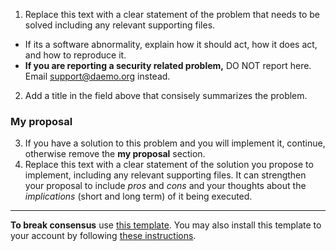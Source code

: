 <!--- The problem --->
1. Replace this text with a clear statement of the problem that needs to be solved including any relevant supporting files.
- If its a software abnormality, explain how it should act, how it does act, and how to reproduce it. 
- **If you are reporting a security related problem,** DO NOT report here. Email support@daemo.org instead.
2. Add a title in the field above that consisely summarizes the problem.

### My proposal
3. If you have a solution to this problem and you will implement it, continue, otherwise remove the **my proposal** section.
4. Replace this text with a clear statement of the solution you propose to implement, including any relevant supporting files. It can strengthen your proposal to include *pros* and *cons* and your thoughts about the *implications* (short and long term) of it being executed.

<!--- Do not delete this section --->
- - -
**To break consensus** use [this template](https://gist.githubusercontent.com/markwhiting/ea8875602acd11e79002763735701503/raw/a8da103e23c07b74b4007459170104af04e38a33/break_consensus.md). You may also install this template to your account by following [these instructions](https://help.github.com/articles/creating-a-saved-reply/).
